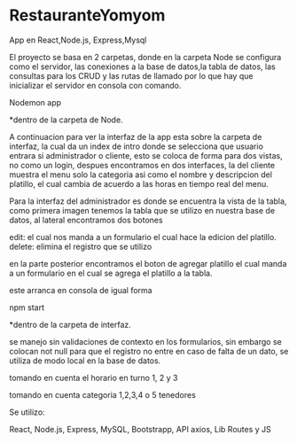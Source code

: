 # RestauranteYomyom
App en React,Node.js, Express,Mysql

El proyecto se basa en 2 carpetas, donde en la carpeta Node se configura como el servidor, las conexiones a la base de datos,la tabla de datos, las consultas para los CRUD y las rutas de llamado por lo que hay que inicializar el servidor en consola con comando.

Nodemon app

*dentro de la carpeta de Node.

A continuacion para ver la interfaz de la app esta sobre la carpeta de interfaz, la cual da un index de intro donde se selecciona que usuario entrara si administrador o cliente, esto se coloca de forma para dos vistas, no como un login, despues encontramos en dos interfaces, la del cliente  muestra el menu solo la categoria asi como el nombre y descripcion del platillo, el cual cambia de acuerdo a las horas en tiempo real del menu. 

Para la interfaz del administrador es donde se encuentra la vista de la tabla, como primera imagen tenemos la tabla que se utilizo en nuestra base de datos, al lateral encontramos dos botones 

edit: el cual nos manda a un formulario el cual hace la edicion del platillo.
delete: elimina el registro que se utilizo

en la parte posterior encontramos el boton de agregar platillo el cual manda a un formulario en el cual se agrega el platillo a la tabla.

este arranca en consola de igual forma

npm start

*dentro de la carpeta de interfaz.

se manejo sin validaciones de contexto en los formularios, sin embargo se colocan not null para que el registro no entre en caso de falta de un dato, se utiliza de modo local en la base de datos.

tomando en cuenta el horario en turno 1, 2 y 3

tomando en cuenta categoria 1,2,3,4 o 5 tenedores

Se utilizo:

React, Node.js, Express, MySQL, Bootstrapp, API axios, Lib Routes y JS